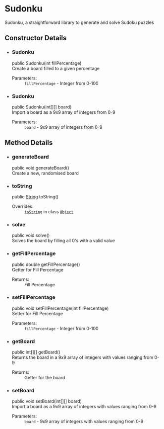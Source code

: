 <h1>Sudonku</h1>
Sudonku, a straightforward library to generate and solve Sudoku puzzles

<h2>Constructor Details</h2>
<ul>
<li>
<h3>Sudonku</h3>
<div><span>public</span>&nbsp;<span>Sudonku</span>&#8203;<span>(int&nbsp;fillPercentage)</span></div>
<div>Create a board filled to a given percentage</div>
<dl>
<dt>Parameters:</dt>
<dd><code>fillPercentage</code> - Integer from 0-100</dd>
</dl>
</li>
<li>
<h3>Sudonku</h3>
<div><span>public</span>&nbsp;<span>Sudonku</span>&#8203;<span>(int[][]&nbsp;board)</span></div>
<div>Import a board as a 9x9 array of integers from 0-9</div>
<dl>
<dt>Parameters:</dt>
<dd><code>board</code> - 9x9 array of integers from 0-9</dd>
</dl>
</li>
</ul>
</li>

<h2>Method Details</h2>
<ul>
<li>
<h3>generateBoard</h3>
<div><span>public</span>&nbsp;<span>void</span>&nbsp;<span>generateBoard</span>()</div>
<div>Create a new, randomised board</div>
</li>
<li>
<h3>toString</h3>
<div><span>public</span>&nbsp;<span><a href="https://docs.oracle.com/en/java/javase/16/docs/api/java.base/java/lang/String.html" title="class or interface in java.lang">String</a></span>&nbsp;<span>toString</span>()</div>
<dl>
<dt>Overrides:</dt>
<dd><code><a href="https://docs.oracle.com/en/java/javase/16/docs/api/java.base/java/lang/Object.html#toString()" title="class or interface in java.lang">toString</a></code>&nbsp;in class&nbsp;<code><a href="https://docs.oracle.com/en/java/javase/16/docs/api/java.base/java/lang/Object.html" title="class or interface in java.lang">Object</a></code></dd>
</dl>
</li>
<li>
<h3>solve</h3>
<div><span>public</span>&nbsp;<span>void</span>&nbsp;<span>solve</span>()</div>
<div>Solves the board by filling all 0's with a valid value</div>
</li>
<li>
<h3>getFillPercentage</h3>
<div><span>public</span>&nbsp;<span>double</span>&nbsp;<span>getFillPercentage</span>()</div>
<div>Getter for Fill Percentage</div>
<dl>
<dt>Returns:</dt>
<dd>Fill Percentage</dd>
</dl>
</li>
<li>
<h3>setFillPercentage</h3>
<div><span>public</span>&nbsp;<span>void</span>&nbsp;<span>setFillPercentage</span>&#8203;<span>(int&nbsp;fillPercentage)</span></div>
<div>Setter for Fill Percentage</div>
<dl>
<dt>Parameters:</dt>
<dd><code>fillPercentage</code> - Integer from 0-100</dd>
</dl>
</li>
<li>
<h3>getBoard</h3>
<div><span>public</span>&nbsp;<span>int[][]</span>&nbsp;<span>getBoard</span>()</div>
<div>Returns the board in a 9x9 array of integers with values ranging from 0-9</div>
<dl>
<dt>Returns:</dt>
<dd>Getter for the board</dd>
</dl>
</li>
<li>
<h3>setBoard</h3>
<div><span>public</span>&nbsp;<span>void</span>&nbsp;<span>setBoard</span>&#8203;<span>(int[][]&nbsp;board)</span></div>
<div>Import a board as a 9x9 array of integers with values ranging from 0-9</div>
<dl>
<dt>Parameters:</dt>
<dd><code>board</code> - 9x9 array of integers with values ranging from 0-9</dd>
</dl>
</li>
</ul>
</li>
